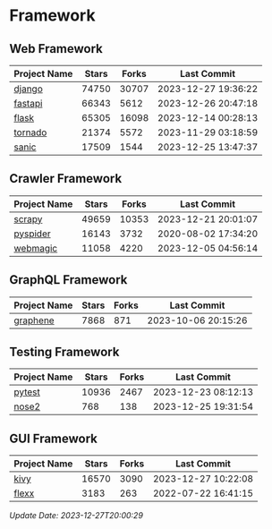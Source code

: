 # Framework

## Web Framework
| Project Name | Stars | Forks | Last Commit |
| ------------ | ----- | ----- | ----------- |
| [django](https://github.com/django/django) | 74750 | 30707 | 2023-12-27 19:36:22 |
| [fastapi](https://github.com/tiangolo/fastapi) | 66343 | 5612 | 2023-12-26 20:47:18 |
| [flask](https://github.com/pallets/flask) | 65305 | 16098 | 2023-12-14 00:28:13 |
| [tornado](https://github.com/tornadoweb/tornado) | 21374 | 5572 | 2023-11-29 03:18:59 |
| [sanic](https://github.com/sanic-org/sanic) | 17509 | 1544 | 2023-12-25 13:47:37 |

## Crawler Framework
| Project Name | Stars | Forks | Last Commit |
| ------------ | ----- | ----- | ----------- |
| [scrapy](https://github.com/scrapy/scrapy) | 49659 | 10353 | 2023-12-21 20:01:07 |
| [pyspider](https://github.com/binux/pyspider) | 16143 | 3732 | 2020-08-02 17:34:20 |
| [webmagic](https://github.com/code4craft/webmagic) | 11058 | 4220 | 2023-12-05 04:56:14 |

## GraphQL Framework
| Project Name | Stars | Forks | Last Commit |
| ------------ | ----- | ----- | ----------- |
| [graphene](https://github.com/graphql-python/graphene) | 7868 | 871 | 2023-10-06 20:15:26 |

## Testing Framework
| Project Name | Stars | Forks | Last Commit |
| ------------ | ----- | ----- | ----------- |
| [pytest](https://github.com/pytest-dev/pytest) | 10936 | 2467 | 2023-12-23 08:12:13 |
| [nose2](https://github.com/nose-devs/nose2) | 768 | 138 | 2023-12-25 19:31:54 |

## GUI Framework
| Project Name | Stars | Forks | Last Commit |
| ------------ | ----- | ----- | ----------- |
| [kivy](https://github.com/kivy/kivy) | 16570 | 3090 | 2023-12-27 10:22:08 |
| [flexx](https://github.com/flexxui/flexx) | 3183 | 263 | 2022-07-22 16:41:15 |

*Update Date: 2023-12-27T20:00:29*